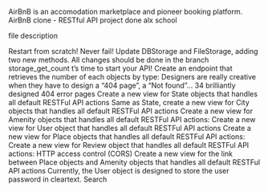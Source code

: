 AirBnB is an accomodation marketplace and pioneer booking platform.
AirBnB clone - RESTful API project done alx school

file description

Restart from scratch!
Never fail!
Update DBStorage and FileStorage, adding two new methods. All changes should be done in the branch storage_get_count
t’s time to start your API!
Create an endpoint that retrieves the number of each objects by type:
Designers are really creative when they have to design a “404 page”, a “Not found”… 34 brilliantly designed 404 error pages
Create a new view for State objects that handles all default RESTFul API actions
Same as State, create a new view for City objects that handles all default RESTFul API actions
Create a new view for Amenity objects that handles all default RESTFul API actions:
Create a new view for User object that handles all default RESTFul API actions
Create a new view for Place objects that handles all default RESTFul API actions:
Create a new view for Review object that handles all default RESTFul API actions:
HTTP access control (CORS)
Create a new view for the link between Place objects and Amenity objects that handles all default RESTFul API actions
Currently, the User object is designed to store the user password in cleartext.
Search